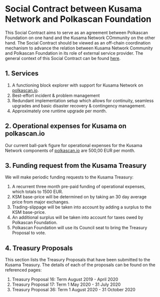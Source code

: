 # Social Contract between Kusama Network and Polkascan Foundation
This Social Contract aims to serve as an agreement between Polkascan Foundation on one hand and the Kusama Network COmmunity on the other hand. The Social Contract should be viewed as an off-chain coordination mechanism to advance the relation between Kusama Network Community and Polkascan Foundation in its role of external service provider. The general context of this Social Contract can be found [here](https://github.com/polkascan/social-contract/blob/master/README.md).

## 1. Services
1. A functioning block explorer with support for Kusama Network on [polkascan.io](https://polkascan.io).
2. Best-effort incident & problem management
3. Redundant implementation setup which allows for continuity, seamless upgrades and basic disaster recovery & contingency management.
4. Approximately one runtime upgrade per month.

## 2. Operational expenses for Kusama on polkascan.io
Our current ball-park figure for operational expenses for the Kusama Network components of [polkascan.io](https://polkascan.io) are 500,00 EUR per month.

## 3. Funding request from the Kusama Treasury
We will make periodic funding requests to the Kusama Treasury:
1. A recurrent three month pre-paid funding of operational expenses, which totals to 1500 EUR.
2. KSM base-price will be determined on by taking an 30 day average price from major exchanges.
3. Trading-slippage will be taken into account by adding a surplus to the KSM base-price.
4. An additional surplus will be taken into account for taxes owed by Polkascan Foundation.
5. Polkascan Foundation will use its Council seat to bring the Treasury Proposal to vote.

## 4. Treasury Proposals
This section lists the Treasury Proposals that have been submitted to the Kusama Treasury.
The details of each of the proposals can be found on the referenced pages:
1. Treasury Proposal 16: Term August 2019 - April 2020
2. Treasury Proposal 17: Term 1 May 2020 - 31 July 2020
3. Treasury Proposal 36: Term 1 August 2020 - 31 October 2020

